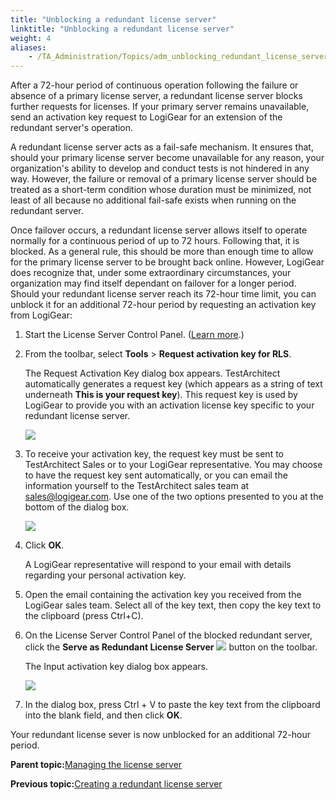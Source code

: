 ```yaml
--- 
title: "Unblocking a redundant license server"
linktitle: "Unblocking a redundant license server"
weight: 4
aliases: 
    - /TA_Administration/Topics/adm_unblocking_redundant_license_server.html
---
```


After a 72-hour period of continuous operation following the failure or absence of a primary license server, a redundant license server blocks further requests for licenses. If your primary server remains unavailable, send an activation key request to LogiGear for an extension of the redundant server's operation.

A redundant license server acts as a fail-safe mechanism. It ensures that, should your primary license server become unavailable for any reason, your organization's ability to develop and conduct tests is not hindered in any way. However, the failure or removal of a primary license server should be treated as a short-term condition whose duration must be minimized, not least of all because no additional fail-safe exists when running on the redundant server.

Once failover occurs, a redundant license server allows itself to operate normally for a continuous period of up to 72 hours. Following that, it is blocked. As a general rule, this should be more than enough time to allow for the primary license server to be brought back online. However, LogiGear does recognize that, under some extraordinary circumstances, your organization may find itself dependant on failover for a longer period. Should your redundant license server reach its 72-hour time limit, you can unblock it for an additional 72-hour period by requesting an activation key from LogiGear:

1.  Start the License Server Control Panel. \([Learn more](/TA_Administration/Topics/LS_TA_managing_start_stop.html).\)

2.  From the toolbar, select **Tools** \> **Request activation key for RLS**.

    The Request Activation Key dialog box appears. TestArchitect automatically generates a request key \(which appears as a string of text underneath **This is your request key**\). This request key is used by LogiGear to provide you with an activation license key specific to your redundant license server.

    ![](/images//Images/adm_request_activation_key_dlg.png)

3.  To receive your activation key, the request key must be sent to TestArchitect Sales or to your LogiGear representative. You may choose to have the request key sent automatically, or you can email the information yourself to the TestArchitect sales team at [sales@logigear.com](mailto:sales@logigear.com). Use one of the two options presented to you at the bottom of the dialog box.

    ![](/images//Images/licenseserver_10.png)

4.  Click **OK**.

    A LogiGear representative will respond to your email with details regarding your personal activation key.

5.  Open the email containing the activation key you received from the LogiGear sales team. Select all of the key text, then copy the key text to the clipboard \(press Ctrl+C\).

6.  On the License Server Control Panel of the blocked redundant server, click the **Serve as Redundant License Server** ![](/images//Images/admin_icn_Redundant_License_server.png) button on the toolbar.

    The Input activation key dialog box appears.

    ![](/images//Images/adm_input_activation_key_dlg.png)

7.  In the dialog box, press Ctrl + V to paste the key text from the clipboard into the blank field, and then click **OK**.


Your redundant license sever is now unblocked for an additional 72-hour period.

**Parent topic:**[Managing the license server](/TA_Administration/Topics/LS_TA_managing_license_server.html)

**Previous topic:**[Creating a redundant license server](/TA_Administration/Topics/LS_TA_managing_creating_redundant_license.html)


